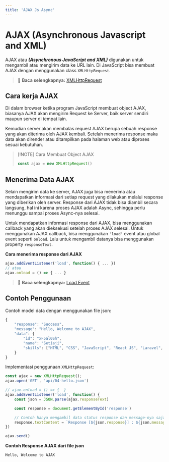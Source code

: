 ```yaml
---
title: 'AJAX Js Async'
---
```


# AJAX (Asynchronous Javascript and XML)

AJAX atau **_(Asynchronous JavaScript and XML)_** digunakan untuk mengambil atau mengirim data ke URL lain. Di JavaScript bisa membuat AJAX dengan menggunakan class `XMLHttpRequest`.

> :memo: **Baca selengkapnya:** [XMLHttpRequest](https://developer.mozilla.org/en-US/docs/Web/API/XMLHttpRequest/load_event)

## Cara kerja AJAX

Di dalam browser ketika program JavaScript membuat object AJAX, biasanya AJAX akan mengirim Request ke Server, baik server sendiri maupun server di tempat lain.

Kemudian server akan membalas request AJAX berupa sebuah response yang akan diterima oleh AJAX kembali. Setelah menerima response maka data akan dirender atau ditampilkan pada halaman web atau diproses sesuai kebutuhan.

> [!NOTE] Cara Membuat Object AJAX
> ```js
> const ajax = new XMLHttpRequest()
> ```

## Menerima Data AJAX

Selain mengirim data ke server, AJAX juga bisa menerima atau mendapatkan informasi dari setiap request yang dilakukan melalui response yang diberikan oleh server. Response dari AJAX tidak bisa diambil secara langsung, hal ini karena proses AJAX adalah Async, sehingga perlu menunggu sampai proses Async-nya selesai.

Untuk mendapatkan informasi response dari AJAX, bisa menggunakan callback yang akan dieksekusi setelah proses AJAX selesai. Untuk menggunakan AJAX callback, bisa menggunakan `'load'` event atau global event seperti `onload`. Lalu untuk mengambil datanya bisa menggunakan property `responseText`.

**Cara menerima response dari AJAX**
```js
ajax.addEventListener('load', function() { ... })
// atau
ajax.onload = () => { ... }
```

> :memo: **Baca selengkapnya:** [Load Event](https://developer.mozilla.org/en-US/docs/Web/API/XMLHttpRequest/load_event)

## Contoh Penggunaan

Contoh model data dengan menggunakan file json:
```js 
{
	"response": "Success",
	"message": "Hello, Welcome to AJAX",
	"data": {
		"id": "xF5al0Sh",
		"name": "Setiaji",
		"skills": ["HTML", "CSS", "JavaScript", "React JS", "Laravel", "MySQL"]
	}
}
```

Implementasi penggunaan `XMLHttpRequest`:
```js index.js
const ajax = new XMLHttpRequest();
ajax.open('GET', 'api/04-hello.json')

// ajax.onload = () => {  }
ajax.addEventListener('load', function() {
	const json = JSON.parse(ajax.responseText)

	const response = document.getElementById('response')

	// Contoh hanya mengambil data status response dan message-nya saja
	response.textContent = `Response [${json.response}] : ${json.message}`
})

ajax.send()
```

**Contoh Response AJAX dari file json**
```txt
Hello, Welcome to AJAX
```